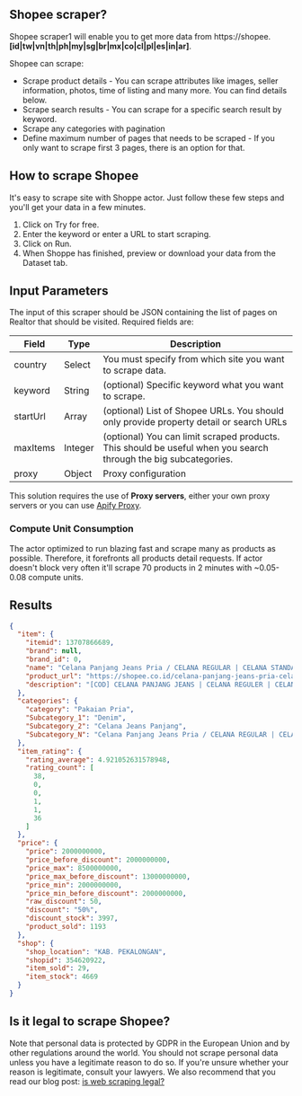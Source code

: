 ## Shopee scraper?
Shopee scraper1 will enable you to get more data from https://shopee.**[id|tw|vn|th|ph|my|sg|br|mx|co|cl|pl|es|in|ar]**.

Shopee can scrape:
- Scrape product details - You can scrape attributes like images, seller information, photos, time of listing and many more. You can find details below.
- Scrape search results - You can scrape for a specific search result by keyword.
- Scrape any categories with pagination
- Define maximum number of pages that needs to be scraped - If you only want to scrape first 3 pages, there is an option for that.
 

## How to scrape Shopee
It's easy to scrape site with Shoppe actor. Just follow these few steps and you'll get your data in a few minutes.

1. Click on Try for free.
2. Enter the keyword or enter a URL to start scraping.
3. Click on Run.
4. When Shoppe has finished, preview or download your data from the Dataset tab.

## Input Parameters

The input of this scraper should be JSON containing the list of pages on Realtor that should be visited. Required fields are:

| Field                | Type    | Description                                                                                                                                                                                               |
|----------------------|---------|-----------------------------------------------------------------------------------------------------------------------------------------------------------------------------------------------------------|
| country              | Select  | You must specify from which site you want to scrape data.                                                                                                                                                 |
| keyword              | String  | (optional) Specific keyword what you want to scrape.                                                                                                                                                      |
| startUrl             | Array   | (optional) List of Shopee URLs. You should only provide property detail or search URLs                                                                                                                    |
| maxItems             | Integer | (optional) You can limit scraped products. This should be useful when you search through the big subcategories.                                                                                           |
| proxy                | Object  | Proxy configuration                                                                                                                                                                                       |

This solution requires the use of **Proxy servers**, either your own proxy servers or you can use [Apify Proxy](https://www.apify.com/docs/proxy).

### Compute Unit Consumption

The actor optimized to run blazing fast and scrape many as products as possible. Therefore, it forefronts all products detail requests. If actor doesn't block very often it'll scrape 70 products in 2 minutes with ~0.05-0.08 compute units.

## Results
```json
{
  "item": {
    "itemid": 13707866689,
    "brand": null,
    "brand_id": 0,
    "name": "Celana Panjang Jeans Pria / CELANA REGULAR | CELANA STANDAR | CELANA JEANS STANDAR | CELANA JEANS / CELANA JINS SETANDAR PANJANG REGULAR // ARMY DENIM",
    "product_url": "https://shopee.co.id/celana-panjang-jeans-pria-celana-regular-celana-standar-celana-jeans-standar-celana-jeans-celana-jins-setandar-panjang-regular-army-denim--i.354620922.13707866689",
    "description": "[COD] CELANA PANJANG JEANS | CELANA REGULER | CELANA STANDAR | CELANA JEANS STANDAR | CELANA JEANS | CELANA JEANS PANJANG REGULLER\n\nCELANA JEANS STD\nBAHAN :\n• SAKURATEX 13 OZ \n• • TEBAL\n• HALUS \nWARNA :\n• HITAM\n• NAVY\n• BLITZ\n\n\n\nDetail ukuran (ukuran : lingkar pinggang)\nSize 28 : 76-78 cm\nsize 29 : 78-80 cm\nSize 30 : 80-82 cm\nSize 31 : 82-84 cm \nSize 32 : 84-86 cm\nSize 33 : 86-88 cm \n\n[COD] CELANA PANJANG JEANS | CELANA REGULER | CELANA STANDAR | CELANA JEANS STANDAR | CELANA JEANS | CELANA JEANS PANJANG REGULLER\nUntuk stok mohon tanyakan terlebih dahulu karena bisa sewaktu waktu berubah dan untuk kenyamanan anatar pembeli dan penjual⚠️\nKENAPA HARUS BELANJA DI TOKO KAMI ?\n✔COD bayar di tempat\n✔Pengiriman CEPAT\n✔Harga MURAH\n✔Kualitas bahan dijamin BAGUS\n✔Jahitan konveksi RAPI\n✔TIDAK SESUAI barang bisa di kembalikan/tukar, dengan syarat foto/vidio produk yang salah di sertai ss rincian pesanan, lalu diskusikan chat ADMIN\n\nGambar hanya Sebagai referensi kemiripan gambar dengan aslinya hanya 90-95% (perbedaan bisa di sebabkan karena efek cahaya sa'at pemotretan, tinggi rendahnya iso hp yang di pakai pembeli, dan lainnya, harap maklum kalo ada ketidaksesuaian)\n\n#celanalevis505 #celanalevis #celanajeansstandar #celanajeans #celanaleviscowok #celanareguler #celanapanjangstandar #celanajeanspanjang"
  },
  "categories": {
    "category": "Pakaian Pria",
    "Subcategory_1": "Denim",
    "Subcategory_2": "Celana Jeans Panjang",
    "Subcategory_N": "Celana Panjang Jeans Pria / CELANA REGULAR | CELANA STANDAR | CELANA JEANS STANDAR | CELANA JEANS / CELANA JINS SETANDAR PANJANG REGULAR // ARMY DENIM"
  },
  "item_rating": {
    "rating_average": 4.921052631578948,
    "rating_count": [
      38,
      0,
      0,
      1,
      1,
      36
    ]
  },
  "price": {
    "price": 2000000000,
    "price_before_discount": 2000000000,
    "price_max": 8500000000,
    "price_max_before_discount": 13000000000,
    "price_min": 2000000000,
    "price_min_before_discount": 2000000000,
    "raw_discount": 50,
    "discount": "50%",
    "discount_stock": 3997,
    "product_sold": 1193
  },
  "shop": {
    "shop_location": "KAB. PEKALONGAN",
    "shopid": 354620922,
    "item_sold": 29,
    "item_stock": 4669
  }
}
```

## Is it legal to scrape Shopee?
Note that personal data is protected by GDPR in the European Union and by other regulations around the world. You should not scrape personal data unless you have a legitimate reason to do so. If you're unsure whether your reason is legitimate, consult your lawyers. We also recommend that you read our blog post: [is web scraping legal?](https://blog.apify.com/is-web-scraping-legal/)

